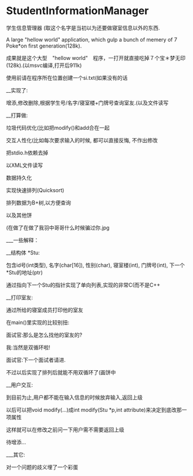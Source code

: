 # StudentInformationManager
学生信息管理器 (取这个名字是当初以为还要做寝室信息以外的东西.

A large "hellow world" application, which gulp a bunch of memery of 7 Poke*on first generation(128k).

成果就是这个大型　"hellow world"　程序，一打开就直接吃掉７个宝＊梦无印(128k).(以msvc编译,打开后911k)

使用前请在程序所在位置创建一个si.txt(如果没有的话

__实现了:

增添,修改删除,根据学生号/名字/寝室楼+门牌号查询室友.(以及文件读写

__打算做:

垃圾代码优化(比如把modify()和add合在一起

交互人性化(比如每次要求输入的时候, 都可以直接反悔, 不作出修改

把stdio.h依赖去掉

以XML文件读写

数据持久化

实现快速排列(Quicksort)

排列数据为B+树,以方便查询

以及其他饼

(在做了在做了我羽中哥哥什么时候骗过你.jpg

___一些解释：

__结构体 *Stu:

包含id号(int类型), 名字(char[16]), 性别(char), 寝室楼(int), 门牌号(int), 下一个*Stu的地址(ptr)

通过指向下一个Stu的指针实现了单向列表,实现的非常C(而不是C++

__打印室友:

通过所给的寝室成员打印他的室友

在main()里实现的比较别扭:

面试官:那么是怎么找他的室友的?

我:当然是双循环啦!

面试官:下一个面试者请进.

不过以后实现了排列后就能不用双循环了(画饼中

__用户交互:

到目前为止,用户都不能在输入信息的时候放弃输入,返回上级

以后可以把void modify(...)成int modify(Stu *p,int attribute)来决定到底改那一项属性

这样就可以在修改之前问一下用户需不需要返回上级

待增添...

___其它:

对一个问题的歧义埋了一个彩蛋
